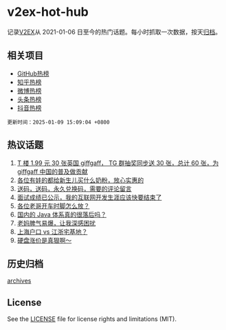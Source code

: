 # v2ex-hot-hub

 记录[V2EX](https://www.v2ex.com/)从 2021-01-06 日至今的热门话题。每小时抓取一次数据，按天[归档](archives)。
 
 ## 相关项目

- [GitHub热榜](https://github.com/snaildev/github-hot-hub)
- [知乎热榜](https://github.com/snaildev/zhihu-hot-hub)
- [微博热榜](https://github.com/snaildev/weibo-hot-hub)
- [头条热榜](https://github.com/snaildev/toutiao-hot-hub)
- [抖音热榜](https://github.com/snaildev/douyin-hot-hub)


 `更新时间：2025-01-09 15:09:04 +0800`

## 热议话题

1. [T 楼 1.99 元 30 张英国 giffgaff， TG 群抽奖同步送 30 张，总计 60 张，为 giffgaff 中国的普及做贡献](https://www.v2ex.com/t/1103737)
1. [各位有娃的都给新生儿买什么奶粉，放心实惠的](https://www.v2ex.com/t/1103596)
1. [送码，送码，永久兑换码，需要的评论留言](https://www.v2ex.com/t/1103712)
1. [面试成绩已公示，我的互联网开发生涯应该快要结束了](https://www.v2ex.com/t/1103807)
1. [各位老哥开车时脚怎么放？](https://www.v2ex.com/t/1103779)
1. [国内的 Java 体系真的很落后吗？](https://www.v2ex.com/t/1103584)
1. [老妈脾气易爆，让我深感困扰](https://www.v2ex.com/t/1103758)
1. [上海户口 vs 江浙宅基地？](https://www.v2ex.com/t/1103801)
1. [硬盘涨价是真狠啊～](https://www.v2ex.com/t/1103553)

## 历史归档

[archives](archives)

## License

See the [LICENSE](LICENSE) file for license rights and limitations (MIT).

